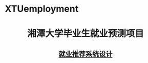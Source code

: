 
# XTUemployment
<h1 align="center">湘潭大学毕业生就业预测项目</h1>
<h2 align="center"><a href="./content/full.md">就业推荐系统设计</a></h2>
<h1 align="center"></h1>
